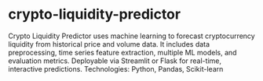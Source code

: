 # crypto-liquidity-predictor
Crypto Liquidity Predictor uses machine learning to forecast cryptocurrency liquidity from historical price and volume data. It includes data preprocessing, time series feature extraction, multiple ML models, and evaluation metrics. Deployable via Streamlit or Flask for real-time, interactive predictions. Technologies: Python, Pandas, Scikit-learn
